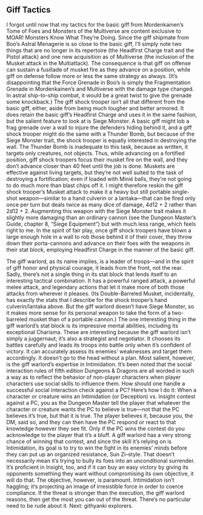 ## Giff Tactics


I forgot until now that my tactics for the basic giff from Mordenkainen’s Tome of Foes and Monsters of the Multiverse are content exclusive to MOAR! Monsters Know What They’re Doing. Since the giff shipmate from Boo’s Astral Menagerie is so close to the basic giff, I’ll simply note two things that are no longer in its repertoire (the Headfirst Charge trait and the Pistol attack) and one new acquisition as of Multiverse (the inclusion of the Musket attack in the Multiattack). The consequence is that giff on offense can sustain a fusillade of musket fire as they advance on a position, while giff on defense follow more or less the same strategy as always. (It’s disappointing that the Force Grenade in Boo’s is simply the Fragmentation Grenade in Mordenkainen’s and Multiverse with the damage type changed. In astral ship-to-ship combat, it would be a great twist to give the grenade some knockback.)
The giff shock trooper isn’t all that different from the basic giff, either, aside from being much tougher and better armored. It does retain the basic giff’s Headfirst Charge and uses it in the same fashion, but the salient feature to look at is Siege Monster. A basic giff might lob a frag grenade over a wall to injure the defenders hiding behind it, and a giff shock trooper might do the same with a Thunder Bomb, but because of the Siege Monster trait, the shock trooper is equally interested in destroying the wall. The Thunder Bomb is inadequate to this task, because as written, it targets only creatures, not objects. Thus, while advancing on a fortified position, giff shock troopers focus their musket fire on the wall, and they don’t advance closer than 40 feet until the job is done.
Muskets are effective against living targets, but they’re not well suited to the task of destroying a fortification; even if loaded with Minié balls, they’re not going to do much more than blast chips off it. I might therefore reskin the giff shock trooper’s Musket attack to make it a heavy but still portable single-shot weapon—similar to a hand culverin or a lantaka—that can be fired only once per turn but deals twice as many dice of damage, 4d12 + 2 rather than 2d12 + 2. Augmenting this weapon with the Siege Monster trait makes it slightly more damaging than an ordinary cannon (see the Dungeon Master’s Guide, chapter 8, “Siege Equipment”) but with much less range, which feels right to me. In the spirit of fair play, once giff shock troopers have blown a large enough hole in a wall to rob those behind it of their cover, they throw down their porta-cannons and advance on their foes with the weapons in their stat block, employing Headfirst Charge in the manner of the basic giff.

The giff warlord, as its name implies, is a leader of troops—and in the spirit of giff honor and physical courage, it leads from the front, not the rear. Sadly, there’s not a single thing in its stat block that lends itself to an interesting tactical combination. It has a powerful ranged attack, a powerful melee attack, and legendary actions that let it make more of both those attacks from wherever it pleases. (Its Double-Barreled Musket, incidentally, has exactly the stats that I describe for the shock trooper’s hand culverin/lantaka above. But the giff warlord doesn’t have Siege Monster, so it makes more sense for its personal weapon to take the form of a two-barreled musket than of a portable cannon.)
The one interesting thing in the giff warlord’s stat block is its impressive mental abilities, including its exceptional Charisma. These are interesting because the giff warlord isn’t simply a juggernaut; it’s also a strategist and negotiator. It chooses its battles carefully and leads its troops into battle only when it’s confident of victory. It can accurately assess its enemies’ weaknesses and target them accordingly. It doesn’t go to the head without a plan.
Most salient, however, is the giff warlord’s expertise in Intimidation. It’s been noted that the social interaction rules of fifth edition Dungeons & Dragons are all worded in such a way as to reflect the behavior of non-player characters when player characters use social skills to influence them. How should one handle a successful social interaction check against a PC? Here’s how I do it: When a character or creature wins an Intimidation (or Deception) vs. Insight contest against a PC, you as the Dungeon Master tell the player that whatever the character or creature wants the PC to believe is true—not that the PC believes it’s true, but that it is true. The player believes it, because you, the DM, said so, and they can then have the PC respond or react to that knowledge however they see fit. Only if the PC wins the contest do you acknowledge to the player that it’s a bluff.
A giff warlord has a very strong chance of winning that contest, and since the skill it’s relying on is Intimidation, its goal is to try to win the fight in its enemies’ minds before they can put up an organized resistance, Sun Zi–style. That doesn’t necessarily mean it’s trying to bully its foes into an unconditional surrender. It’s proficient in Insight, too, and if it can buy an easy victory by giving its opponents something they want without compromising its own objective, it will do that. The objective, however, is paramount. Intimidation isn’t haggling; it’s projecting an image of irresistible force in order to coerce compliance. If the threat is stronger than the execution, the giff warlord reasons, then get the most you can out of the threat. There’s no particular need to be rude about it.
Next: githyanki explorers.
